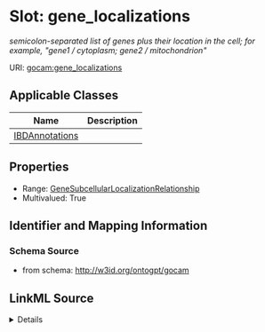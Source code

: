 # Slot: gene_localizations
_semicolon-separated list of genes plus their location in the cell; for example, "gene1 / cytoplasm; gene2 / mitochondrion"_


URI: [gocam:gene_localizations](http://w3id.org/ontogpt/gocam/gene_localizations)



<!-- no inheritance hierarchy -->




## Applicable Classes

| Name | Description |
| --- | --- |
[IBDAnnotations](IBDAnnotations.md) | 






## Properties

* Range: [GeneSubcellularLocalizationRelationship](GeneSubcellularLocalizationRelationship.md)
* Multivalued: True








## Identifier and Mapping Information







### Schema Source


* from schema: http://w3id.org/ontogpt/gocam




## LinkML Source

<details>
```yaml
name: gene_localizations
description: semicolon-separated list of genes plus their location in the cell; for
  example, "gene1 / cytoplasm; gene2 / mitochondrion"
from_schema: http://w3id.org/ontogpt/gocam
rank: 1000
multivalued: true
alias: gene_localizations
owner: IBDAnnotations
domain_of:
- IBDAnnotations
range: GeneSubcellularLocalizationRelationship

```
</details>